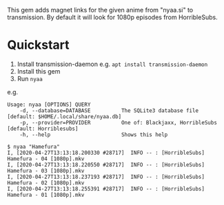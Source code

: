 This gem adds magnet links for the given anime from "nyaa.si" to transmission. By
default it will look for 1080p episodes from HorribleSubs.

# Quickstart

1. Install transmission-daemon e.g. `apt install transmission-daemon`
2. Install this gem
3. Run `nyaa`

e.g.

```
Usage: nyaa [OPTIONS] QUERY
    -d, --database=DATABASE          The SQLite3 database file [default: $HOME/.local/share/nyaa.db]
    -p, --provider=PROVIDER          One of: Blackjaxx, HorribleSubs [default: Horriblesubs]
    -h, --help                       Shows this help
```

```
$ nyaa "Hamefura"
I, [2020-04-27T13:13:18.200330 #28717]  INFO -- : [HorribleSubs] Hamefura - 04 [1080p].mkv
I, [2020-04-27T13:13:18.220550 #28717]  INFO -- : [HorribleSubs] Hamefura - 03 [1080p].mkv
I, [2020-04-27T13:13:18.237193 #28717]  INFO -- : [HorribleSubs] Hamefura - 02 [1080p].mkv
I, [2020-04-27T13:13:18.255391 #28717]  INFO -- : [HorribleSubs] Hamefura - 01 [1080p].mkv
```
